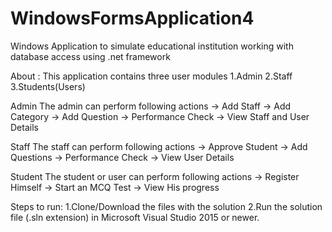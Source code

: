 # WindowsFormsApplication4
Windows Application to simulate educational institution working with database access using .net framework

About : 
  This application contains three user modules
    1.Admin
    2.Staff
    3.Students(Users)
    
  Admin
    The admin can perform following actions 
      -> Add Staff
      -> Add Category
      -> Add Question
      -> Performance Check
      -> View Staff and User Details
   
   Staff
    The staff can perform following actions
      -> Approve Student 
      -> Add Questions
      -> Performance Check
      -> View User Details
      
   Student
      The student or user can perform following actions
        -> Register Himself
        -> Start an MCQ Test
        -> View His progress
        
 Steps to run:
    1.Clone/Download the files with the solution
    2.Run the solution file (.sln extension) in Microsoft Visual Studio 2015 or newer.
 
    
